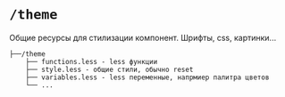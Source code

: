 # `/theme`

Общие ресурсы для стилизации компонент. Шрифты, css, картинки...

```
├──/theme
    ├── functions.less - less функции
    ├── style.less - общие стили, обычно reset
    ├── variables.less - less переменные, напрмиер палитра цветов
    └── ...
```